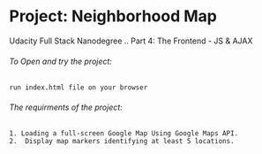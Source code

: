 # Project: Neighborhood Map
Udacity Full Stack Nanodegree .. 
Part 4: The Frontend - JS & AJAX

###### To Open and try the project:
    run index.html file on your browser

###### The requirments of the project:
    1. Loading a full-screen Google Map Using Google Maps API.
    2.  Display map markers identifying at least 5 locations.
